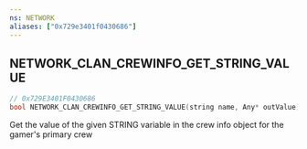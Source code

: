 ```yaml
---
ns: NETWORK
aliases: ["0x729e3401f0430686"]
---
```

## NETWORK_CLAN_CREWINFO_GET_STRING_VALUE

```c
// 0x729E3401F0430686
bool NETWORK_CLAN_CREWINFO_GET_STRING_VALUE(string name, Any* outValue);
```

Get the value of the given STRING variable in the crew info object for the gamer's primary crew

